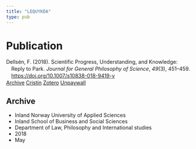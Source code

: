 ```yaml
---
title: "LEQUYKDA"
type: pub
---
```

<h1>Publication</h1>
<article id="csl-bib-container-LEQUYKDA" class="csl-bib-container">
  <div class="csl-bib-body" style="line-height: 1.35; padding-left: 1em; text-indent:-1em;">
  <div class="csl-entry">Dells&#xE9;n, F. (2018). Scientific Progress, Understanding, and Knowledge: Reply to Park. <i>Journal for General Philosophy of Science</i>, <i>49</i>(3), 451&#x2013;459. <a href="https://doi.org/10.1007/s10838-018-9419-y">https://doi.org/10.1007/s10838-018-9419-y</a></div>
</div>
  <div class="csl-bib-buttons">
    <a href="#taxonomy-article-LEQUYKDA" class="csl-bib-button">Archive</a>
    <a href alt="Cristin URL" class="csl-bib-button">Cristin</a>
    <a href alt="Zotero URL" class="csl-bib-button">Zotero</a>
    <a href="http://philsci-archive.pitt.edu/15532/1/Reply%20to%20Park%20JGPS%20Preprint.pdf" class="csl-bib-button">Unpaywall</a>
  </div>
  <div id="csl-bib-meta-container-LEQUYKDA"></div>
</article>
<div id="csl-bib-meta-LEQUYKDA" class="csl-bib-meta">
  <article id="taxonomy-article-LEQUYKDA" class="taxonomy-article">
    <h1>Archive</h1>
    <ul>
      <li>Inland Norway University of Applied Sciences</li>
      <li>Inland School of Business and Social Sciences</li>
      <li>Department of Law, Philosophy and International studies</li>
      <li>2018</li>
      <li>May</li>
    </ul>
  </article>
</div>
